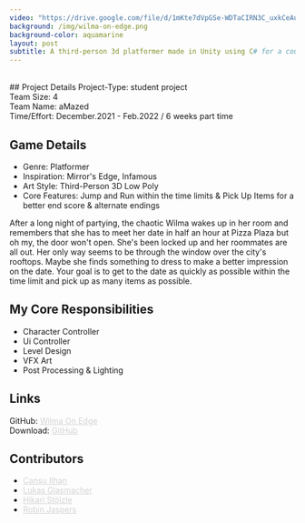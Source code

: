 ```yaml
---
video: "https://drive.google.com/file/d/1mKte7dVpGSe-WDTaCIRN3C_uxkCeAuRP/preview"
background: /img/wilma-on-edge.png
background-color: aquamarine
layout: post
subtitle: A third-person 3d platformer made in Unity using C# for a course project at HTW Berlin, Germany.
---
```


<br>
## Project Details
Project-Type: student project
<br> Team Size: 4
<br> Team Name: aMazed
<br> Time/Effort: December.2021 - Feb.2022 / 6 weeks part time

## Game Details
* Genre: Platformer
* Inspiration: Mirror's Edge, Infamous
* Art Style: Third-Person 3D Low Poly
* Core Features: Jump and Run within the time limits & Pick Up Items for a better end score & alternate endings

After a long night of partying, the chaotic Wilma wakes up in her room and remembers that she has to meet her date in half an hour at Pizza Plaza but oh my, the door won't open. She's been locked up and her roommates are all out. Her only way seems to be through the window over the city's rooftops. Maybe she finds something to dress to make a better impression on the date. Your goal is to get to the date as quickly as possible within the time limit and pick up as many items as possible.

## My Core Responsibilities
* Character Controller
* Ui Controller
* Level Design
* VFX Art
* Post Processing & Lighting

## Links
GitHub: <a href="https://github.com/shirokonto/UrbanJungle" style="color: LightGray; text-decoration: underline; ">Wilma On Edge</a>
<br> Download: <a href="https://github.com/shirokonto/UrbanJungle/releases/tag/v1.0.0" style="color: LightGray; text-decoration: underline; ">GitHub</a>

## Contributors
* <a href="https://github.com/Cansu0" style="color: LightGray; text-decoration: underline; ">Cansu Ilhan</a>
* <a href="https://github.com/lukasGlas" style="color: LightGray; text-decoration: underline; ">Lukas Glasmacher</a>
* <a href="https://github.com/shirokonto" style="color: LightGray; text-decoration: underline; ">Hikari Stölzle</a>
* <a href="https://github.com/AyuCalices" style="color: LightGray; text-decoration: underline; ">Robin Jaspers</a>
